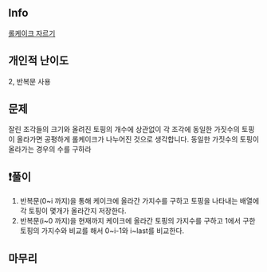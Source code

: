 ## Info
<a href="https://school.programmers.co.kr/learn/courses/30/lessons/132265" rel="nofollow">롤케이크 자르기</a>

##  개인적 난이도
2, 반복문 사용

##  문제 
잘린 조각들의 크기와 올려진 토핑의 개수에 상관없이 각 조각에 동일한 가짓수의 토핑이 올라가면 공평하게 롤케이크가 나누어진 것으로 생각합니다. 동일한 가짓수의 토핑이 올라가는 경우의 수를 구하라

## ❗풀이
1. 반복문(0~i 까지)을 통해 케이크에 올라간 가지수를 구하고 토핑을 나타내는 배열에 각 토핑이 몇개가 올라간지 저장한다.
2. 반복문(i~0 까지)을 현재까지 케이크에 올라간 토핑의 가지수를 구하고 1에서 구한 토핑의 가지수와 비교를 해서 0~i-1와 i~last를 비교한다.

## 마무리